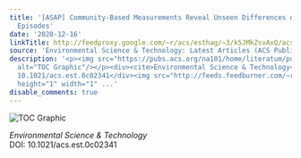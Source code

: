 ```yaml
---
title: '[ASAP] Community-Based Measurements Reveal Unseen Differences during Air Pollution
  Episodes'
date: '2020-12-16'
linkTitle: http://feedproxy.google.com/~r/acs/esthag/~3/k5JMkZsvAxQ/acs.est.0c02341
source: 'Environmental Science & Technology: Latest Articles (ACS Publications)'
description: '<p><img src="https://pubs.acs.org/na101/home/literatum/publisher/achs/journals/content/esthag/0/esthag.ahead-of-print/acs.est.0c02341/20201216/images/medium/es0c02341_0006.gif"
  alt="TOC Graphic"/></p><div><cite>Environmental Science & Technology</cite></div><div>DOI:
  10.1021/acs.est.0c02341</div><img src="http://feeds.feedburner.com/~r/acs/esthag/~4/k5JMkZsvAxQ"
  height="1" width="1" ...'
disable_comments: true
---
```

<p><img src="https://pubs.acs.org/na101/home/literatum/publisher/achs/journals/content/esthag/0/esthag.ahead-of-print/acs.est.0c02341/20201216/images/medium/es0c02341_0006.gif" alt="TOC Graphic"/></p><div><cite>Environmental Science & Technology</cite></div><div>DOI: 10.1021/acs.est.0c02341</div><img src="http://feeds.feedburner.com/~r/acs/esthag/~4/k5JMkZsvAxQ" height="1" width="1" ...